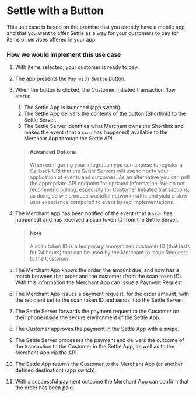 # Settle with a Button

This use case is based on the premise that you already have a mobile app and that you want to offer Settle as a way for your customers to pay for items or services offered in your app.

### How we would implement this use case

1. With items selected, your customer is ready to pay.
2. The app presents the `Pay with Settle` button.
3. When the button is clicked, the Customer Initiated transaction flow starts:
    1. The Settle App is launched (app switch).
    2. The Settle App delivers the contents of the button ([Shortlink](/merchant-api/ZG9jOjMyNTk1MzQx-short-links)) to the Settle Server.
    3. The Settle Server identifies what Merchant owns the Shortlink and makes the event (that a `scan` has happened) available to the Merchant App through the Settle API.

    > #### Advanced Options
    >
    > When configuring your integration you can choose to register a Callback URI that the Settle Servers will use to notify your application of events and outcomes. As an alternative you can poll the appropriate API endpoint for updated information. We do not recommend polling, especially for Customer Initiated transactions, as doing so will produce wasteful network traffic and yield a slow user experience compared to event based implementations.

4. The Merchant App has been notified of the event (that a `scan` has happened) and has received a scan token ID from the Settle Server.

    > #### Note
    >
    > A scan token ID is a temporary anonymized customer ID (that lasts for 24 hours) that can be used by the Merchant to issue Requests to the Customer.

5. The Merchant App knows the order, the amount due, and now has a match between that order and the customer (from the scan token ID). With this information the Merchant App can issue a Payment Request.
6. The Merchant App issues a payment request, for the order amount, with the recipient set to the scan token ID and sends it to the Settle Server.
7. The Settle Server forwards the payment request to the Customer on their phone inside the secure environment of the Settle App.
8. The Customer approves the payment in the Settle App with a swipe.
9. The Settle Server processes the payment and delivers the outcome of the transaction to the Customer in the Settle App, as well as to the Merchant App via the API.
10. The Settle App returns the Customer to the Merchant App (or another defined destination) (app switch).
11. With a successful payment outcome the Merchant App can confirm that the order has been paid.